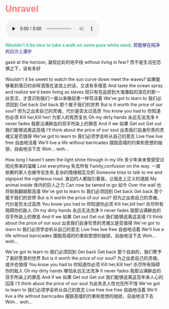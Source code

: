 # <font color='#ff8080'>Unravel</font>

<audio id="audio" controls="" preload="none">
      <source id="mp3" src="../data/Barricades - mpi,Yosh,R!N_Gemie.mp3">
</audio>

**<font color='#3ebf9f'>Wouldn't it be nice to take a walk on some pure white sand,</font>**
**<font color='#6a68b0'>若能够在纯净的白沙上漫步</font>**

gaze at the horizon,
凝视远处的地平线
without living in fear?
而不是生活在恐惧之下，该有多好

Wouldn't it be sweet to watch the sun curve down meet the waves?
如果能够看到落日的余晖洒落在波浪上的话，又该有多惬意
And taste the ocean spray and realize we'd been living as slaves
但只有在品尝到大海激起的浪花的那一丝苦涩，才意识到我们一直以来像奴隶一样苟活着
We've got to learn to
我们必须回到
Get back Get back
那个属于我们的世界
But is it worth the price of our soul?
但为之出卖自己的灵魂，代价是否太过高昂
You know you had to
你知道你必须
Kill her,Kill her!
为家人的死而复仇
Oh my dirty hands
永远无法洗净
It never fades
我那沾满鲜血的双手所染上的罪恶
And if we
如果
Get out Get out
我们能够逃离这高墙
I'll think about the price of our soul
出卖我们自身珍贵的灵魂又是否值得
We've got to learn to
我们必须学会听从自己的意志
Live free live free
自由地活着
We'll live a life without barricades
摆脱高墙的约束和思想的枷锁，自由地活下去
Woh...
woh...


How long I haven't seen the light shine through in my life
多少年来未曾感受过阳光带来的温暖
Lost everything
失去所有
Family,confusion on the way.
一直依赖的家人也被夺去生命,复杂的情绪相互交织
Someone tries to talk to me and signpost the righteous road.
身边的人都指引着我，让我走上正义的道路
My animal inside
体内的巨人之力
Can now be tamed to go
如今
Over the wall
也将助我翻越那高墙
We've got to learn to
我们必须回到
Get back Get back
那个属于我们的世界
But is it worth the price of our soul?
但为之出卖自己的灵魂，代价是否太过高昂
You know you had to
你知道你必须
Kill her,kill her!
杀尽所有阻碍你的敌人
Oh my dirty hands
永远无法洗净
It never fades
我那沾满鲜血的双手所染上的罪恶
And if we
如果
Get out Get out
我们能够逃离这高墙
I'll think about the price of our soul
出卖我们自身珍贵的灵魂又是否值得
We've got to learn to
我们必须学会听从自己的意志
Live free live free
自由地活着
We'll live a life without barricades
摆脱高墙的约束和思想的枷锁，自由地活下去
Woh...
woh...


We've got to learn to
我们必须回到
Get back Get back
那个自由的，我们寄予了美好愿景的世界
But is it worth the price of our soul?
为之出卖自己的灵魂，或许也值得
You know you had to
你知道你必须
Kill her,Kill her!
杀尽所有阻碍你的敌人
Oh my dirty hands
哪怕永远无法洗净
It never fades
我那沾满鲜血的双手所染上的罪恶
And if we
如果
Get out Get out
我们能够逃离这百年来人心的囚笼
I'll think about the price of our soul
为此失去人性也在所不惜
We've got to learn to
我们必须学会听从自己的意志
Live free live free
自由地活着
We'll live a life without barricades
摆脱高墙的约束和思想的枷锁，自由地活下去
Woh...
woh...